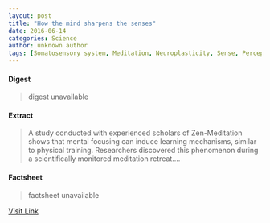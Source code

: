 ```yaml
---
layout: post
title: "How the mind sharpens the senses"
date: 2016-06-14
categories: Science
author: unknown author
tags: [Somatosensory system, Meditation, Neuroplasticity, Sense, Perception, Science, Two-point discrimination, Neuropsychological assessment, Cognitive science, Neuroscience, Cognition, Psychological concepts, Nervous system, Psychology, Neuropsychology, Behavioural sciences, Phenomenology, Metaphysics of mind, Action (philosophy), Clinical psychology, neuropsychology, Emergence, Epistemology, Mental processes]
---
```



#### Digest
>digest unavailable

#### Extract
>A study conducted with experienced scholars of Zen-Meditation shows that mental focusing can induce learning mechanisms, similar to physical training. Researchers discovered this phenomenon during a scientifically monitored meditation retreat....

#### Factsheet
>factsheet unavailable

[Visit Link](http://www.sciencedaily.com/releases/2015/08/150827083659.htm)


